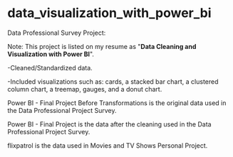 # data_visualization_with_power_bi

Data Professional Survey Project:

Note: This project is listed on my resume as "**Data Cleaning and Visualization with Power BI**".

-Cleaned/Standardized data.

-Included visualizations such as: cards, a stacked bar chart, a clustered column chart, a treemap, gauges, and a donut chart.

Power BI - Final Project Before Transformations is the original data used in the Data Professional Project Survey.

Power BI - Final Project is the data after the cleaning used in the Data Professional Project Survey.

flixpatrol is the data used in Movies and TV Shows Personal Project.
